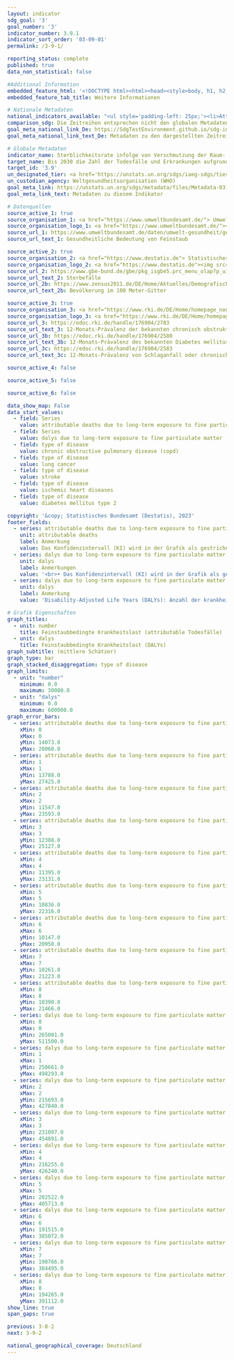 ```yaml
---
layout: indicator    
sdg_goal: '3'    
goal_number: '3'    
indicator_number: 3.9.1    
indicator_sort_order: '03-09-01'    
permalink: /3-9-1/    

reporting_status: complete    
published: true    
data_non_statistical: false

#Additional Information
embedded_feature_html: '<!DOCTYPE html><html><head><style>body, h1, h2, h3, h4, h5, h6  {  font-family: Arial, Helvetica, sans-serif; font-weight: 500; text-align: center}body h3 {  margin-top: 5px;  margin-bottom: 0px;  text-align: left; font-size: 24px;}p {  margin-top: 0px; margin-bottom: 0px;}  table, th {border:1px solid black; border-collapse: collapse;}.thyear {border: 2px; border-right: 1px solid black;}td {text-align: center;}tr {line-height:30px;}</style></head><body><img src="https://dnstestenvironment.github.io/dns-indicators/public/logos/destatis.png"><h1>Indikator 3.9.1: Sterblichkeitsrate infolge von Verschmutzung der Raum- und Außenluft</h1><br><h2>Feinstaubbedingte Krankheitslast</h2><table style="width:100%">  <tr>  	<th rowspan="3" style="width: 10%">Jahr</th>    <th colspan="6">Attributable Todesfälle infolge einer Langzeit-Exposition mit Feinstaub (PM<sub>2,5</sub>)<br>in der Bevölkerung ab 25 Jahren nach Art der Erkrankung (obere/untere Schätzer)</th>    </tr><tr>	<th rowspan="2">Insgesamt</th>	<th colspan="5">davon</th></tr><tr>	<th>Chronische<br>obstruktive Lungen-<br>erkrankungen<br>(COPD)</th>	<th>Lungenkrebs</th>    	<th>Schlaganfall</th>      	<th>Ischämische<br>Herzerkrankungen</th>    	<th>Diabetes millitus<br>Typ 2</th></tr><tr>	<th class="thyear">2010</th>    	<td>14 073 - 28 060</td>    	<td>1 735 - 3 115</td>    	<td>3 442 - 6 153 </td>        <td>1 809 - 3 320 </td>        <td>6 519 - 14 483</td>        <td>568 - 989</td></tr>       <tr>	<th class="thyear">2011</th>    	<td>13 788 - 27 425 </td>    	<td>1 746 - 3 137 </td>        <td> 3 515 - 6 289 </td>        <td> 1 782 - 3 275</td>        <td> 6 151 - 13 690 </td>        <td> 594 - 1 034</td></tr><tr>	<th class="thyear">2012</th>    	<td> 11 547 - 23 593 </td>    	<td> 1 474 - 2 696 </td>        <td> 2 967 - 5 385 </td>        <td> 1 479 - 2 828 </td>        <td> 5 120 - 11 769</td>        <td> 507 - 915</td></tr><tr>	<th class="thyear">2013</th>    	<td> 12 388 - 25 127</td>    	<td> 1 694 - 3 086</td>        <td> 3 177 - 5 750</td>        <td> 1 567 - 2 967</td>        <td> 5 419 - 12 374</td>        <td> 531 - 950</td></tr><tr>	<th class="thyear">2014</th>    	<td> 11 395 - 23 131 </td>    	<td> 1 516 - 2 767 </td>        <td> 3 055 - 5 533 </td>        <td> 1 460 - 2 779 </td>        <td> 4 885 - 11 190 </td>        <td> 479 - 862 </td></tr><tr>	<th class="thyear">2015</th>    	<td> 10 836 - 22 316 </td>    	<td> 1 564 - 2 884 </td>        <td> 2 792 - 5 094 </td>        <td> 1 362 - 2 650 </td>        <td> 4 621 - 10 774 </td>        <td> 497 - 914 </td></tr><tr>	<th class="thyear">2016</th>    	<td> 10 147 - 20 950 </td>    	<td> 1 432 - 2 651 </td>        <td> 2 716 - 4 966 </td>        <td> 1 320 - 2 589 </td>        <td> 4 216 - 9 886 </td>        <td> 463 - 858 </td></tr><tr>	<th class="thyear">2017</th>    	<td> 10 261 - 21 223 </td>    	<td> 1 569 - 2 908 </td>        <td> 2 674 - 4 895 </td>        <td> 1 285 - 2 529 </td>        <td> 4 243 -  9 980 </td>        <td> 490 - 911 </td></tr><tr>	<th class="thyear">2018</th>    	<td> 10 390 - 21 466 </td>    	<td> 1 576 - 2 919 </td>        <td> 2 699 - 4 939 </td>        <td> 1 314 - 2 582 </td>        <td> 4 285 - 10 069 </td>        <td> 516 - 957 </td></tr></table><br><table style="width:100%">  <tr>  	<th rowspan="3" style="width: 10%">Jahr</th>    <th colspan="6">DALYs infolge einer Langzeit-Exposition mit Feinstaub (PM<sub>2,5</sub>)<br>in der Bevölkerung ab 25 Jahren nach Art der Erkrankung (obere/untere Schätzer)</th>    </tr><tr>	<th rowspan="2">Insgesamt</th>	<th colspan="5">davon</th></tr><tr>	<th>Chronische<br>obstruktive Lungen-<br>erkrankungen<br>(COPD)</th>	<th>Lungenkrebs</th>    	<th>Schlaganfall</th>      	<th>Ischämische<br>Herzerkrankungen</th>    	<th>Diabetes millitus<br>Typ 2</th></tr><tr>	<th class="thyear">2010</th>         	<td> 265 001 - 511 500 </td>    	<td> 36 756 - 65 990 </td>    	<td> 56 368 - 100 776 </td>        <td> 37 718 - 68 680 </td>        <td> 96 501 - 210 504 </td>        <td> 37 658 - 65 549 </td></tr>       <tr>	<th class="thyear">2011</th>         	<td> 258 661 - 498 293 </td>    	<td> 36 602 - 65 757 </td>        <td> 57 505 - 102 881 </td>        <td> 36 963 - 67 400 </td>        <td> 90 177 - 197 077 </td>        <td> 37 414 - 65 178 </td></tr><tr>	<th class="thyear">2012</th>         	<td> 215 693 - 427 840 </td>    	<td> 30 184 - 55 219 </td>        <td> 48 435 - 87 913 </td>        <td> 30 201 - 57 292 </td>        <td> 74 871 - 169 617 </td>        <td> 32 002 - 57 799 </td></tr><tr>	<th class="thyear">2013</th>         	<td> 231 097 - 454 891 </td>    	<td> 33 757 - 61 509 </td>        <td> 52 124 - 94 336 </td>        <td> 32 050 - 60 259 </td>        <td> 79 046 - 177 767 </td>        <td> 34 120 - 61 020 </td></tr><tr>	<th class="thyear">2014</th>         	<td> 216 255 - 426 240 </td>    	<td> 31 331 - 57 178 </td>        <td> 49 792 - 90 179 </td>        <td> 30 264 - 57 184 </td>        <td> 72 130 - 162 784 </td>        <td> 32 738 - 58 915 </td></tr><tr>	<th class="thyear">2015</th>         	<td> 202 522 - 405 713 </td>    	<td> 30 776 - 56 757 </td>        <td> 45 624 - 83 225 </td>        <td> 27 975 - 54 027 </td>        <td> 67 498 - 155 390 </td>        <td> 30 649 - 56 314 </td></tr><tr>	<th class="thyear">2016</th>         	<td> 191 515 - 385 072 </td>    	<td> 28 941 - 53 564 </td>        <td> 43 930 - 80 322 </td>        <td> 26 934 - 52 394 </td>        <td> 62 220 - 144 149 </td>        <td> 29 490 - 54 643 </td></tr><tr>	<th class="thyear">2017</th>         	<td> 190 766 - 384 495</td>    	<td> 30 075 - 55 748 </td>        <td> 42 959 - 78 639 </td>        <td> 26 267 - 51 298 </td>        <td> 61 795 - 143 651 </td>        <td> 29 670 - 55 159 </td></tr><tr>	<th class="thyear">2018</th>    	<td> 194 265 - 391 112 </td>    	<td> 30 778 - 57 018 </td>        <td> 43 380 - 79 379 </td>        <td> 26 975 - 52 590 </td>        <td> 62 713 - 145 644 </td>        <td> 30 419 - 56 481 </td></tr></table></body></html>'
embedded_feature_tab_title: Weitere Informationen    

# Nationale Metadaten    
national_indicators_available: "<ul style='padding-left: 25px;'><li>Attributable Todesfälle infolge einer Langzeit-Exposition gegenüber Feinstaub (PM₂,₅) in der Bevölkerung ab 25 Jahren</li> <li> DALYs infolge einer Langzeit-Exposition gegenüber Feinstaub (PM₂,₅) in der Bevölkerung ab 25 Jahren</li> <li> Attributable Todesfälle infolge einer Langzeit-Exposition gegenüber Feinstaub (PM₂,₅) in der Bevölkerung ab 25 Jahren nach Art der Erkrankung</li> <li> DALYs infolge einer Langzeit-Exposition gegenüber Feinstaub (PM₂,₅) in der Bevölkerung ab 25 Jahren nach Art der Erkrankung</li></ul>"    
comparison_sdg: Die Zeitreihen entsprechen nicht den globalen Metadaten, bieten aber zusätzliche Informationen.    
goal_meta_national_link_De: https://SdgTestEnvironment.github.io/sdg-indicators/public/MetaDe/3.9.1.pdf
goal_meta_national_link_text_De: Metadaten zu den dargestellten Zeitreihen    

# Globale Metadaten    
indicator_name: Sterblichkeitsrate infolge von Verschmutzung der Raum- bzw. Außenluft    
target_name: Bis 2030 die Zahl der Todesfälle und Erkrankungen aufgrund gefährlicher Chemikalien und der Verschmutzung und Verunreinigung von Luft, Wasser und Boden erheblich verringern    
target_id: '3.9'    
un_designated_tier: <a href='https://unstats.un.org/sdgs/iaeg-sdgs/tier-classification/' title='Klicken Sie hier um weitere Informationen zur UN-Tier-Klassifikation zu erhalten.'  target='_blank'>Tier I</a>    
un_custodian_agency: Weltgesundheitsorganisation (WHO)    
goal_meta_link: https://unstats.un.org/sdgs/metadata/files/Metadata-03-09-01.pdf    
goal_meta_link_text: Metadaten zu diesem Indikator        

# Datenquellen
source_active_1: true
source_organisation_1: <a href="https://www.umweltbundesamt.de/"> Umweltbundesamt (UBA) </a>
source_organisation_logo_1: <a href="https://www.umweltbundesamt.de/"><img src="https://g205sdgs.github.io/sdg-indicators/public/OrgImgDe/uba.png" alt="Logo uba" style="height:60px; width:148px"/></a>
source_url_1: https://www.umweltbundesamt.de/daten/umwelt-gesundheit/gesundheitsrisiken-durch-feinstaub
source_url_text_1: Gesundheitliche Bedeutung von Feinstaub

source_active_2: true
source_organisation_2: <a href="https://www.destatis.de"> Statistisches Bundesamt (Destatis) </a>
source_organisation_logo_2: <a href="https://www.destatis.de"><img src="https://g205sdgs.github.io/sdg-indicators/public/OrgImgDe/destatis.png" alt="Logo destatis" style="height:60px; width:148px"/></a>
source_url_2: https://www.gbe-bund.de/gbe/pkg_isgbe5.prc_menu_olap?p_uid=gast&p_aid=89399799&p_sprache=D&p_help=3&p_indnr=670&p_indsp=&p_ityp=H&p_fid
source_url_text_2: Sterbefälle
source_url_2b: https://www.zensus2011.de/DE/Home/Aktuelles/DemografischeGrunddaten.html
source_url_text_2b: Bevölkerung im 100 Meter-Gitter

source_active_3: true
source_organisation_3: <a href="https://www.rki.de/DE/Home/homepage_node.html"> Robert Koch-Institut (RKI) </a>
source_organisation_logo_3: <a href="https://www.rki.de/DE/Home/homepage_node.html"><img src="https://g205sdgs.github.io/sdg-indicators/public/OrgImgDe/rki.png" alt="Logo rki" style="height:60px; width:148px"/></a>
source_url_3: https://edoc.rki.de/handle/176904/2783
source_url_text_3: 12-Monats-Prävalenz der bekannten chronisch obstruktiven Lungenerkrankung (COPD) in Deutschland
source_url_3b: https://edoc.rki.de/handle/176904/2580
source_url_text_3b: 12-Monats-Prävalenz des bekannten Diabetes mellitus in Deutschland
source_url_3c: https://edoc.rki.de/handle/176904/2583
source_url_text_3c: 12-Monats-Prävalenz von Schlaganfall oder chronischen Beschwerden infolge eines Schlaganfalls in Deutschland

source_active_4: false

source_active_5: false

source_active_6: false

data_show_map: False    
data_start_values:
  - field: Series
    value: attributable deaths due to long-term exposure to fine particulate matter (pm2.5) in the population aged 25 years and older
  - field: Series
    value: dalys due to long-term exposure to fine particulate matter (pm2.5) in the population aged 25 years and older
  - field: type of disease
    value: chronic obstructive pulmonary disease (copd)
  - field: type of disease
    value: lung cancer
  - field: type of disease
    value: stroke
  - field: type of disease
    value: ischemic heart diseases
  - field: type of disease
    value: diabetes mellitus type 2    

copyright: '&copy; Statistisches Bundesamt (Destatis), 2023'    
footer_fields:
  - series: attributable deaths due to long-term exposure to fine particulate matter (pm2.5) in the population aged 25 years and older
    unit: attributable deaths
    label: Anmerkung
    value: Das Konfidenzintervall (KI) wird in der Grafik als gestrichelten Linie dargestellt.
  - series: dalys due to long-term exposure to fine particulate matter (pm2.5) in the population aged 25 years and older
    unit: dalys
    label: Anmerkungen
    value: '<br>• Das Konfidenzintervall (KI) wird in der Grafik als gestrichelten Linie dargestellt.<br>• Disability-Adjusted Life Years (DALYs): Anzahl der krankheitsspezifisch durch Mortalität und Morbidität verlorenen Lebensjahre infolge einer Feinstaub-Langzeit-Exposition (PM₂,₅).'
  - series: dalys due to long-term exposure to fine particulate matter (pm2.5) in the population aged 25 years and older by type of disease
    unit: dalys
    label: Anmerkung
    value: 'Disability-Adjusted Life Years (DALYs): Anzahl der krankheitsspezifisch durch Mortalität und Morbidität verlorenen Lebensjahre infolge einer Feinstaub-Langzeit-Exposition (PM₂,₅).'    

# Grafik Eigenschaften    
graph_titles:
  - unit: number
    title: Feinstaubbedingte Krankheitslast (attributable Todesfälle)
  - unit: dalys
    title: Feinstaubbedingte Krankheitslast (DALYs)
graph_subtitle: (mittlere Schätzer)    
graph_type: bar
graph_stacked_disaggregation: type of disease    
graph_limits:
  - unit: "number"
    minimum: 0.0
    maximum: 30000.0
  - unit: "dalys"
    minimum: 0.0
    maximum: 600000.0
graph_error_bars:
  - series: attributable deaths due to long-term exposure to fine particulate matter (pm2.5) in the population aged 25 years and older
    xMin: 0
    xMax: 0
    yMin: 14073.0
    yMax: 28060.0
  - series: attributable deaths due to long-term exposure to fine particulate matter (pm2.5) in the population aged 25 years and older
    xMin: 1
    xMax: 1
    yMin: 13788.0
    yMax: 27425.0
  - series: attributable deaths due to long-term exposure to fine particulate matter (pm2.5) in the population aged 25 years and older
    xMin: 2
    xMax: 2
    yMin: 11547.0
    yMax: 23593.0
  - series: attributable deaths due to long-term exposure to fine particulate matter (pm2.5) in the population aged 25 years and older
    xMin: 3
    xMax: 3
    yMin: 12388.0
    yMax: 25127.0
  - series: attributable deaths due to long-term exposure to fine particulate matter (pm2.5) in the population aged 25 years and older
    xMin: 4
    xMax: 4
    yMin: 11395.0
    yMax: 23131.0
  - series: attributable deaths due to long-term exposure to fine particulate matter (pm2.5) in the population aged 25 years and older
    xMin: 5
    xMax: 5
    yMin: 10836.0
    yMax: 22316.0
  - series: attributable deaths due to long-term exposure to fine particulate matter (pm2.5) in the population aged 25 years and older
    xMin: 6
    xMax: 6
    yMin: 10147.0
    yMax: 20950.0
  - series: attributable deaths due to long-term exposure to fine particulate matter (pm2.5) in the population aged 25 years and older
    xMin: 7
    xMax: 7
    yMin: 10261.0
    yMax: 21223.0
  - series: attributable deaths due to long-term exposure to fine particulate matter (pm2.5) in the population aged 25 years and older
    xMin: 8
    xMax: 8
    yMin: 10390.0
    yMax: 21466.0
  - series: dalys due to long-term exposure to fine particulate matter (pm2.5) in the population aged 25 years and older
    xMin: 0
    xMax: 0
    yMin: 265001.0
    yMax: 511500.0
  - series: dalys due to long-term exposure to fine particulate matter (pm2.5) in the population aged 25 years and older
    xMin: 1
    xMax: 1
    yMin: 258661.0
    yMax: 498293.0
  - series: dalys due to long-term exposure to fine particulate matter (pm2.5) in the population aged 25 years and older
    xMin: 2
    xMax: 2
    yMin: 215693.0
    yMax: 427840.0
  - series: dalys due to long-term exposure to fine particulate matter (pm2.5) in the population aged 25 years and older
    xMin: 3
    xMax: 3
    yMin: 231097.0
    yMax: 454891.0
  - series: dalys due to long-term exposure to fine particulate matter (pm2.5) in the population aged 25 years and older
    xMin: 4
    xMax: 4
    yMin: 216255.0
    yMax: 426240.0
  - series: dalys due to long-term exposure to fine particulate matter (pm2.5) in the population aged 25 years and older
    xMin: 5
    xMax: 5
    yMin: 202522.0
    yMax: 405713.0
  - series: dalys due to long-term exposure to fine particulate matter (pm2.5) in the population aged 25 years and older
    xMin: 6
    xMax: 6
    yMin: 191515.0
    yMax: 385072.0
  - series: dalys due to long-term exposure to fine particulate matter (pm2.5) in the population aged 25 years and older
    xMin: 7
    xMax: 7
    yMin: 190766.0
    yMax: 384495.0
  - series: dalys due to long-term exposure to fine particulate matter (pm2.5) in the population aged 25 years and older
    xMin: 8
    xMax: 8
    yMin: 194265.0
    yMax: 391112.0
show_line: true
span_gaps: true    

previous: 3-8-2    
next: 3-9-2    

national_geographical_coverage: Deutschland    
---
```


<span></span>
